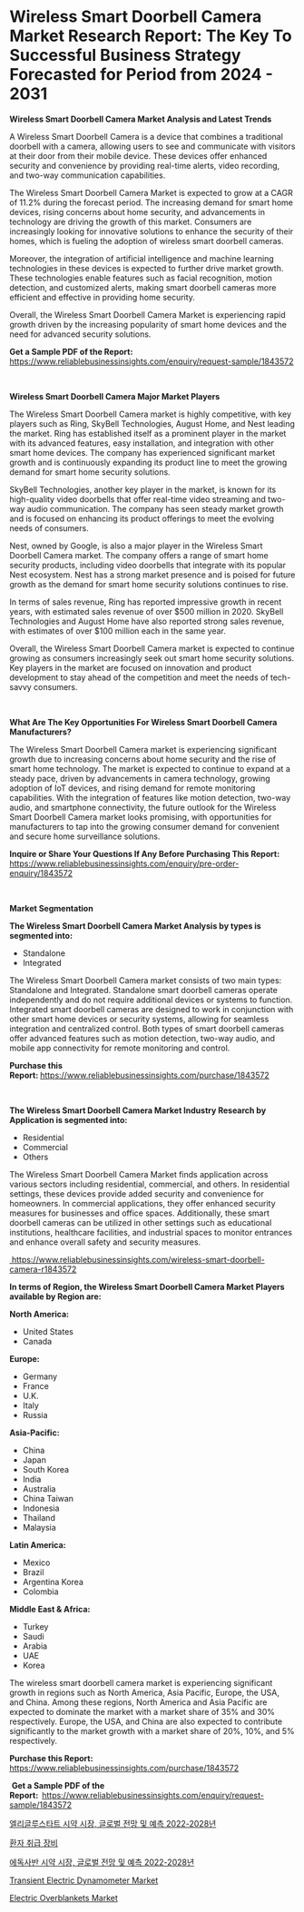<p><h1>Wireless Smart Doorbell Camera Market Research Report: The Key To Successful Business Strategy Forecasted for Period from 2024 - 2031</h1></p><p><strong>Wireless Smart Doorbell Camera Market Analysis and Latest Trends</strong></p>
<p><p>A Wireless Smart Doorbell Camera is a device that combines a traditional doorbell with a camera, allowing users to see and communicate with visitors at their door from their mobile device. These devices offer enhanced security and convenience by providing real-time alerts, video recording, and two-way communication capabilities.</p><p>The Wireless Smart Doorbell Camera Market is expected to grow at a CAGR of 11.2% during the forecast period. The increasing demand for smart home devices, rising concerns about home security, and advancements in technology are driving the growth of this market. Consumers are increasingly looking for innovative solutions to enhance the security of their homes, which is fueling the adoption of wireless smart doorbell cameras.</p><p>Moreover, the integration of artificial intelligence and machine learning technologies in these devices is expected to further drive market growth. These technologies enable features such as facial recognition, motion detection, and customized alerts, making smart doorbell cameras more efficient and effective in providing home security.</p><p>Overall, the Wireless Smart Doorbell Camera Market is experiencing rapid growth driven by the increasing popularity of smart home devices and the need for advanced security solutions.</p></p>
<p><strong>Get a Sample PDF of the Report:&nbsp;</strong> <a href="https://www.reliablebusinessinsights.com/enquiry/request-sample/1843572">https://www.reliablebusinessinsights.com/enquiry/request-sample/1843572</a></p>
<p>&nbsp;</p>
<p><strong>Wireless Smart Doorbell Camera Major Market Players</strong></p>
<p><p>The Wireless Smart Doorbell Camera market is highly competitive, with key players such as Ring, SkyBell Technologies, August Home, and Nest leading the market. Ring has established itself as a prominent player in the market with its advanced features, easy installation, and integration with other smart home devices. The company has experienced significant market growth and is continuously expanding its product line to meet the growing demand for smart home security solutions.</p><p>SkyBell Technologies, another key player in the market, is known for its high-quality video doorbells that offer real-time video streaming and two-way audio communication. The company has seen steady market growth and is focused on enhancing its product offerings to meet the evolving needs of consumers.</p><p>Nest, owned by Google, is also a major player in the Wireless Smart Doorbell Camera market. The company offers a range of smart home security products, including video doorbells that integrate with its popular Nest ecosystem. Nest has a strong market presence and is poised for future growth as the demand for smart home security solutions continues to rise.</p><p>In terms of sales revenue, Ring has reported impressive growth in recent years, with estimated sales revenue of over $500 million in 2020. SkyBell Technologies and August Home have also reported strong sales revenue, with estimates of over $100 million each in the same year.</p><p>Overall, the Wireless Smart Doorbell Camera market is expected to continue growing as consumers increasingly seek out smart home security solutions. Key players in the market are focused on innovation and product development to stay ahead of the competition and meet the needs of tech-savvy consumers.</p></p>
<p>&nbsp;</p>
<p><strong>What Are The Key Opportunities For Wireless Smart Doorbell Camera Manufacturers?</strong></p>
<p><p>The Wireless Smart Doorbell Camera market is experiencing significant growth due to increasing concerns about home security and the rise of smart home technology. The market is expected to continue to expand at a steady pace, driven by advancements in camera technology, growing adoption of IoT devices, and rising demand for remote monitoring capabilities. With the integration of features like motion detection, two-way audio, and smartphone connectivity, the future outlook for the Wireless Smart Doorbell Camera market looks promising, with opportunities for manufacturers to tap into the growing consumer demand for convenient and secure home surveillance solutions.</p></p>
<p><strong>Inquire or Share Your Questions If Any Before Purchasing This Report:</strong> <a href="https://www.reliablebusinessinsights.com/enquiry/pre-order-enquiry/1843572">https://www.reliablebusinessinsights.com/enquiry/pre-order-enquiry/1843572</a></p>
<p>&nbsp;</p>
<p><strong>Market Segmentation</strong></p>
<p><strong>The Wireless Smart Doorbell Camera Market Analysis by types is segmented into:</strong></p>
<p><ul><li>Standalone</li><li>Integrated</li></ul></p>
<p><p>The Wireless Smart Doorbell Camera market consists of two main types: Standalone and Integrated. Standalone smart doorbell cameras operate independently and do not require additional devices or systems to function. Integrated smart doorbell cameras are designed to work in conjunction with other smart home devices or security systems, allowing for seamless integration and centralized control. Both types of smart doorbell cameras offer advanced features such as motion detection, two-way audio, and mobile app connectivity for remote monitoring and control.</p></p>
<p><strong>Purchase this Report:&nbsp;</strong><a href="https://www.reliablebusinessinsights.com/purchase/1843572">https://www.reliablebusinessinsights.com/purchase/1843572</a></p>
<p>&nbsp;</p>
<p><strong>The Wireless Smart Doorbell Camera Market Industry Research by Application is segmented into:</strong></p>
<p><ul><li>Residential</li><li>Commercial</li><li>Others</li></ul></p>
<p><p>The Wireless Smart Doorbell Camera Market finds application across various sectors including residential, commercial, and others. In residential settings, these devices provide added security and convenience for homeowners. In commercial applications, they offer enhanced security measures for businesses and office spaces. Additionally, these smart doorbell cameras can be utilized in other settings such as educational institutions, healthcare facilities, and industrial spaces to monitor entrances and enhance overall safety and security measures.</p></p>
<p><a href="https://www.reliablebusinessinsights.com/wireless-smart-doorbell-camera-r1843572">&nbsp;https://www.reliablebusinessinsights.com/wireless-smart-doorbell-camera-r1843572</a></p>
<p><strong>In terms of Region, the Wireless Smart Doorbell Camera Market Players available by Region are:</strong></p>
<p>
    <p> <strong> North America: </strong>
        <ul>
            <li>United States</li>
            <li>Canada</li>
        </ul>
        </p> 
    <p> <strong> Europe: </strong>
        <ul>
            <li>Germany</li>
            <li>France</li>
            <li>U.K.</li>
            <li>Italy</li>
            <li>Russia</li>
        </ul>
        </p> 
    <p> <strong> Asia-Pacific: </strong>
        <ul>
            <li>China</li>
            <li>Japan</li>
            <li>South Korea</li>
            <li>India</li>
            <li>Australia</li>
            <li>China Taiwan</li>
            <li>Indonesia</li>
            <li>Thailand</li>
            <li>Malaysia</li>
        </ul>
        </p> 
    <p> <strong> Latin America: </strong>
        <ul>
            <li>Mexico</li>
            <li>Brazil</li>
            <li>Argentina Korea</li>
            <li>Colombia</li>
        </ul>
        </p> 
    <p> <strong> Middle East & Africa: </strong>
        <ul>
            <li>Turkey</li>
            <li>Saudi</li>
            <li>Arabia</li>
            <li>UAE</li>
            <li>Korea</li>
        </ul>
    </p>
    </p>
<p><p>The wireless smart doorbell camera market is experiencing significant growth in regions such as North America, Asia Pacific, Europe, the USA, and China. Among these regions, North America and Asia Pacific are expected to dominate the market with a market share of 35% and 30% respectively. Europe, the USA, and China are also expected to contribute significantly to the market growth with a market share of 20%, 10%, and 5% respectively.</p></p>
<p><strong>Purchase this Report: </strong><a href="https://www.reliablebusinessinsights.com/purchase/1843572">https://www.reliablebusinessinsights.com/purchase/1843572</a></p>
<p>&nbsp;<strong>Get a Sample PDF of the Report:&nbsp;&nbsp;</strong><a href="https://www.reliablebusinessinsights.com/enquiry/request-sample/1843572">https://www.reliablebusinessinsights.com/enquiry/request-sample/1843572</a></p>
<p><strong></strong></p>
<p><p><a href="https://github.com/LoganRew1964/Market-Research-Report-List-1/blob/main/5297200131455.md">엘리글루스타트 시약 시장, 글로벌 전망 및 예측 2022-2028년</a></p><p><a href="https://medium.com/@georgebesoiu20221/%ED%99%98%EC%9E%90-%EC%B2%98%EB%A6%AC-%EC%9E%A5%EB%B9%84-%EC%8B%9C%EC%9E%A5-%EC%9D%B8%EC%82%AC%EC%9D%B4%ED%8A%B8-%EC%8B%9C%EC%9E%A5-%EB%8F%99%ED%96%A5-%EC%84%B1%EC%9E%A5-2024%EB%85%84%EB%B6%80%ED%84%B0-2031%EB%85%84%EA%B9%8C%EC%A7%80-%EC%98%88%EC%B8%A1-c0d142047803">환자 취급 장비</a></p><p><a href="https://github.com/sarassiksa/Market-Research-Report-List-1/blob/main/4565276131454.md">에독사반 시약 시장, 글로벌 전망 및 예측 2022-2028년</a></p><p><a href="https://github.com/brendafegmorris532/Market-Research-Report-List-1/blob/main/transient-electric-dynamometer-market.md">Transient Electric Dynamometer Market</a></p><p><a href="https://www.linkedin.com/pulse/electric-overblankets-market-forecasts-trends-impact-analysis-zet0c?trackingId=m6w4Mia8yyiOHy%2F0IbG0kA%3D%3D">Electric Overblankets Market</a></p></p>